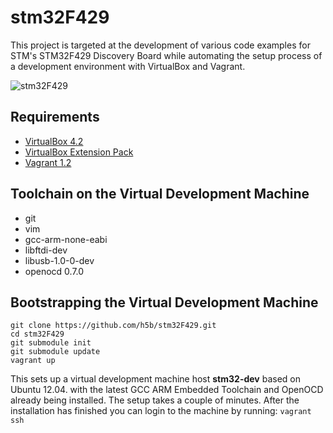 # stm32F429

This project is targeted at the development of various code examples for STM's
STM32F429 Discovery Board while automating the setup process of a development
environment with VirtualBox and Vagrant.

![stm32F429](https://github.com/h5b/stm32F429/raw/master/doc/img/stm32f429iDISC.png)

## Requirements

* [VirtualBox 4.2](https://www.virtualbox.org)
* [VirtualBox Extension Pack](http://download.virtualbox.org/virtualbox/)
* [Vagrant 1.2](http://vagrantup.com)

## Toolchain on the Virtual Development Machine

* git
* vim
* gcc-arm-none-eabi
* libftdi-dev
* libusb-1.0-0-dev
* openocd 0.7.0

## Bootstrapping the Virtual Development Machine

```
git clone https://github.com/h5b/stm32F429.git
cd stm32F429
git submodule init
git submodule update
vagrant up
```

This sets up a virtual development machine host __stm32-dev__ based on Ubuntu
12.04. with the latest GCC ARM Embedded Toolchain and OpenOCD already being
installed. The setup takes a couple of minutes. After the installation has
finished you can login to the machine by running: `vagrant ssh`
